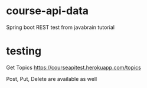 # course-api-data
 Spring boot REST test from javabrain tutorial 

# testing 
Get Topics
https://courseapitest.herokuapp.com/topics

Post, Put, Delete are available as well
